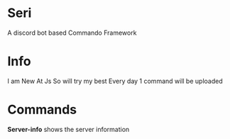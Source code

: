 # Seri
A discord bot based Commando Framework
# Info
I am New At Js So will try my best 
Every day 1 command will be uploaded 
# Commands
**Server-info** shows the server information

